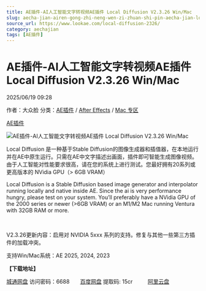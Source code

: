 ```yaml
---
title: AE插件-AI人工智能文字转视频AE插件 Local Diffusion V2.3.26 Win/Mac
slug: aecha-jian-airen-gong-zhi-neng-wen-zi-zhuan-shi-pin-aecha-jian-local-diffusion-v2-3-26-win-mac
source_url: https://www.lookae.com/local-diffusion-2326/
category: aechajian
tags: [AE插件]
---
```

# AE插件-AI人工智能文字转视频AE插件 Local Diffusion V2.3.26 Win/Mac

2025/06/19 09:28

作者：大众脸
分类：[AE插件](https://www.lookae.com/after-effects/aechajian/) / [After Effects](https://www.lookae.com/after-effects/) / [Mac 专区](https://www.lookae.com/mac-osx/)

[AE插件](https://www.lookae.com/tag/ae%e6%8f%92%e4%bb%b6/)

![AE插件-AI人工智能文字转视频AE插件 Local Diffusion V2.3.26 Win/Mac](https://www.lookae.com/wp-content/uploads/2025/03/Local-Diffusion-2.jpg "AE插件-AI人工智能文字转视频AE插件 Local Diffusion V2.3.26 Win/Mac-LookAE.com")

Local Diffusion 是一种基于Stable Diffusion的图像生成器和插值器，在本地运行并在AE中原生运行。只需在AE中文字描述出画面，插件即可智能生成图像视频。由于人工智能对性能要求很高，请在您的系统上进行测试。您最好拥有20系列或更高版本的 NVidia GPU（> 6GB VRAM）

Local Diffusion is a Stable Diffusion based image generator and interpolator running locally and native inside AE. Since the ai is very performance hungry, please test on your system. You’ll preferably have a NVidia GPU of the 2000 series or newer (>6GB VRAM) or an M1/M2 Mac running Ventura with 32GB RAM or more.

[﻿](http://cloud.video.taobao.com/play/u/null/p/1/e/6/t/1/512860373028.mp4)

V2.3.26更新内容：启用对 NVIDIA 5xxx 系列的支持。修复与其他一些第三方插件的加载冲突。

支持Win/Mac系统：AE 2025, 2024, 2023

**【下载地址】**

[城通网盘](https://url70.ctfile.com/f/2827370-1518544165-2545da?p=4431) 访问密码：6688       [百度网盘](https://pan.baidu.com/s/1kwDD-bR-6rzgd5rrYmuDLw?pwd=15cr) 提取码: 15cr          [阿里云盘](https://www.alipan.com/s/PqH1jjvg4Qt)
